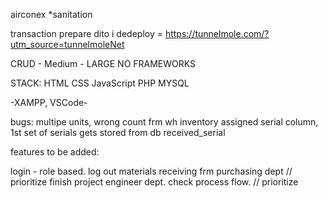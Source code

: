 airconex
*sanitation

transaction
prepare
dito i dedeploy = https://tunnelmole.com/?utm_source=tunnelmoleNet

CRUD - Medium - LARGE NO FRAMEWORKS

STACK: HTML CSS JavaScript PHP MYSQL

-XAMPP, VSCode-

bugs: multipe units, wrong count frm wh inventory assigned serial column, 1st set of serials gets stored from db received_serial

features to be added:

login - role based.
log out
materials receiving frm purchasing dept // prioritize
finish project engineer dept. check process flow. // prioritize

